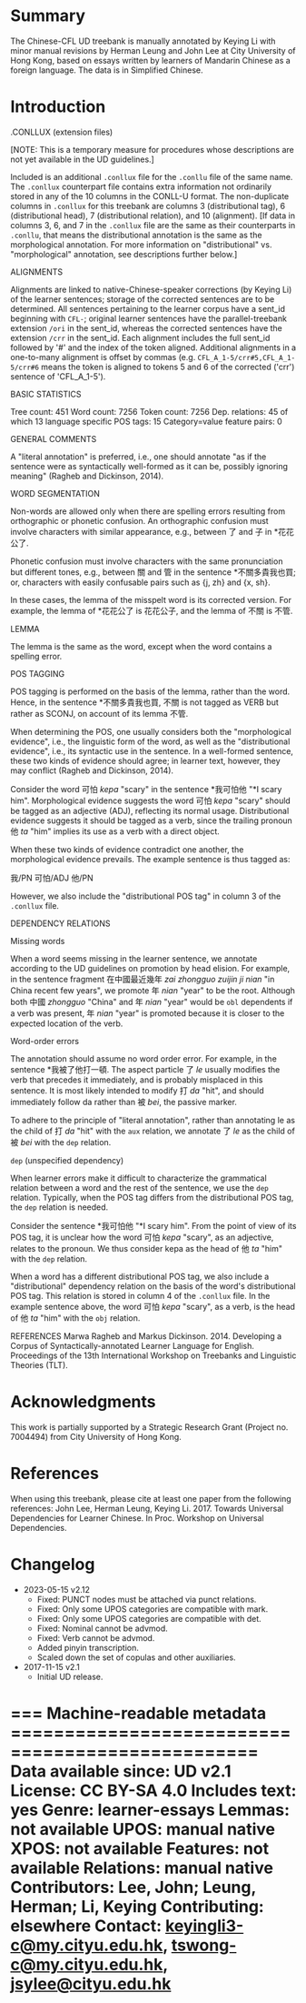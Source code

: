 # Summary

The Chinese-CFL UD treebank is manually annotated by Keying Li with minor manual revisions by Herman Leung and John Lee at City University of Hong Kong, based on essays written by learners of Mandarin Chinese as a foreign language. The data is in Simplified Chinese.

# Introduction

.CONLLUX (extension files)

[NOTE: This is a temporary measure for procedures whose descriptions are not yet available in the UD guidelines.]

Included is an additional `.conllux` file for the `.conllu` file of the same name.  The `.conllux` counterpart file contains extra information not ordinarily stored in any of the 10 columns in the CONLL-U format. The non-duplicate columns in `.conllux` for this treebank are columns 3 (distributional tag), 6 (distributional head), 7 (distributional relation), and 10 (alignment). [If data in columns 3, 6, and 7 in the `.conllux` file are the same as their counterparts in `.conllu`, that means the distributional annotation is the same as the morphological annotation. For more information on "distributional" vs. "morphological" annotation, see descriptions further below.]

ALIGNMENTS

Alignments are linked to native-Chinese-speaker corrections (by Keying Li) of the learner sentences; storage of the corrected sentences are to be determined. All sentences pertaining to the learner corpus have a sent_id beginning with `CFL-`; original learner sentences have the parallel-treebank extension `/ori` in the sent_id, whereas the corrected sentences have the extension `/crr` in the sent_id. Each alignment includes the full sent_id followed by '#' and the index of the token aligned. Additional alignments in a one-to-many alignment is offset by commas (e.g. `CFL_A_1-5/crr#5,CFL_A_1-5/crr#6` means the token is aligned to tokens 5 and 6 of the corrected ('crr') sentence of 'CFL_A_1-5').

BASIC STATISTICS

Tree count:  451
Word count:  7256
Token count: 7256
Dep. relations: 45 of which 13 language specific
POS tags: 15
Category=value feature pairs: 0

GENERAL COMMENTS

A "literal annotation" is preferred, i.e., one should annotate "as if the sentence were as syntactically well-formed as it can be, possibly ignoring meaning" (Ragheb and Dickinson, 2014).

WORD SEGMENTATION

Non-words are allowed only when there are spelling errors resulting from orthographic or phonetic confusion. An orthographic confusion must involve characters with similar appearance, e.g., between 了 and 子 in \*花花公了.

Phonetic confusion must involve characters with the same pronunciation but different tones, e.g., between 關 and 管 in the sentence \*不關多貴我也買; or, characters with easily confusable pairs such as {j, zh} and {x, sh}.

In these cases, the lemma of the misspelt word is its corrected version. For example, the lemma of \*花花公了 is 花花公子, and the lemma of 不關 is 不管.

LEMMA

The lemma is the same as the word, except when the word contains a spelling error.

POS TAGGING

POS tagging is performed on the basis of the lemma, rather than the word. Hence, in the sentence \*不關多貴我也買, 不關 is not tagged as VERB but rather as SCONJ, on account of its lemma 不管.

When determining the POS, one usually considers both the "morphological evidence", i.e., the linguistic form of the word, as well as the "distributional evidence", i.e., its syntactic use in the sentence. In a well-formed sentence, these two kinds of evidence should agree; in learner text, however, they may conflict (Ragheb and Dickinson, 2014).

Consider the word 可怕 _kepa_ "scary" in the sentence \*我可怕他 "\*I scary him". Morphological evidence suggests the word 可怕 _kepa_ "scary" should be tagged as an adjective (ADJ), reflecting its normal usage. Distributional evidence suggests it should be tagged as a verb, since the trailing pronoun 他 _ta_ "him" implies its use as a verb with a direct object.

When these two kinds of evidence contradict one another, the morphological evidence prevails. The example sentence is thus tagged as:

我/PN 可怕/ADJ 他/PN

However, we also include the "distributional POS tag" in column 3 of the `.conllux` file.

DEPENDENCY RELATIONS

Missing words

When a word seems missing in the learner sentence, we annotate according to the UD guidelines on promotion by head elision. For example, in the sentence fragment 在中國最近幾年 _zai zhongguo zuijin ji nian_ "in China recent few years", we promote 年 _nian_ "year" to be the root. Although both 中國 _zhongguo_ "China" and 年 _nian_ "year" would be `obl` dependents if a verb was present, 年 _nian_ "year" is promoted because it is closer to the expected location of the verb.

Word-order errors

The annotation should assume no word order error. For example, in the sentence \*我被了他打一頓. The aspect particle 了 _le_ usually modifies the verb that precedes it immediately, and is probably misplaced in this sentence. It is most likely intended to modify 打 _da_ "hit", and should immediately follow da rather than 被 _bei_, the passive marker.

To adhere to the principle of "literal annotation", rather than annotating le as the child of 打 _da_ "hit" with the `aux` relation, we annotate 了 _le_ as the child of 被 _bei_ with the `dep` relation.

`dep` (unspecified dependency)

When learner errors make it difficult to characterize the grammatical relation between a word and the rest of the sentence, we use the `dep` relation. Typically, when the POS tag differs from the distributional POS tag, the `dep` relation is needed.

Consider the sentence \*我可怕他 "\*I scary him". From the point of view of its POS tag, it is unclear how the word 可怕 _kepa_ "scary", as an adjective, relates to the pronoun. We thus consider kepa as the head of 他 _ta_ "him" with the `dep` relation.

When a word has a different distributional POS tag, we also include a "distributional" dependency relation on the basis of the word's distributional POS tag. This relation is stored in column 4 of the `.conllux` file. In the example sentence above, the word 可怕 _kepa_ "scary", as a verb, is the head of 他 _ta_ "him" with the `obj` relation.

REFERENCES
Marwa Ragheb and Markus Dickinson. 2014. Developing a Corpus of Syntactically-annotated Learner Language for English. Proceedings of the 13th International Workshop on Treebanks and Linguistic Theories (TLT).

# Acknowledgments
This work is partially supported by a Strategic Research Grant (Project no. 7004494) from City University of Hong Kong.

# References

When using this treebank, please cite at least one paper from the following references:
John Lee, Herman Leung, Keying Li. 2017. Towards Universal Dependencies for Learner Chinese. In Proc. Workshop on Universal Dependencies.

# Changelog

* 2023-05-15 v2.12
  * Fixed: PUNCT nodes must be attached via punct relations.
  * Fixed: Only some UPOS categories are compatible with mark.
  * Fixed: Only some UPOS categories are compatible with det.
  * Fixed: Nominal cannot be advmod.
  * Fixed: Verb cannot be advmod.
  * Added pinyin transcription.
  * Scaled down the set of copulas and other auxiliaries.
* 2017-11-15 v2.1
  * Initial UD release.


=== Machine-readable metadata =================================================
Data available since: UD v2.1
License: CC BY-SA 4.0
Includes text: yes
Genre: learner-essays
Lemmas: not available
UPOS: manual native
XPOS: not available
Features: not available
Relations: manual native
Contributors: Lee, John; Leung, Herman; Li, Keying
Contributing: elsewhere
Contact: keyingli3-c@my.cityu.edu.hk, tswong-c@my.cityu.edu.hk, jsylee@cityu.edu.hk
===============================================================================
